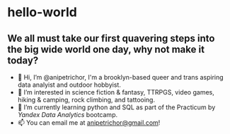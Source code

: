# hello-world
## We all must take our first quavering steps into the big wide world one day, why not make it today?
- 👋 Hi, I’m @anipetrichor, I'm a brooklyn-based queer and trans aspiring data analyist and outdoor hobbyist. 
- 👀 I’m interested in science fiction & fantasy, TTRPGS, video games, hiking & camping, rock climbing, and tattooing.
- 🌱 I’m currently learning python and SQL as part of the Practicum by *Yandex Data Analytics* bootcamp.
- 📫 You can email me at anipetrichor@gmail.com!
